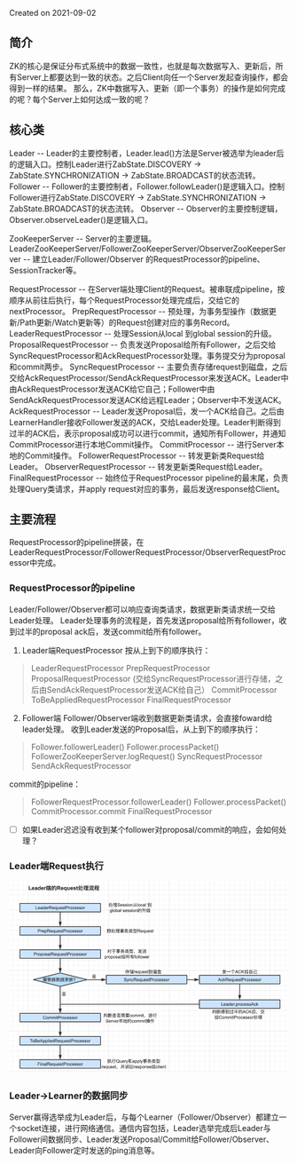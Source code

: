 Created on 2021-09-02

## 简介
ZK的核心是保证分布式系统中的数据一致性，也就是每次数据写入、更新后，所有Server上都要达到一致的状态。之后Client向任一个Server发起查询操作，都会得到一样的结果。
那么，ZK中数据写入、更新（即一个事务）的操作是如何完成的呢？每个Server上如何达成一致的呢？

## 核心类

Leader -- Leader的主要控制者，Leader.lead()方法是Server被选举为leader后的逻辑入口。控制Leader进行ZabState.DISCOVERY -> ZabState.SYNCHRONIZATION -> ZabState.BROADCAST的状态流转。
Follower -- Follower的主要控制者，Follower.followLeader()是逻辑入口。控制Follower进行ZabState.DISCOVERY -> ZabState.SYNCHRONIZATION -> ZabState.BROADCAST的状态流转。
Observer -- Observer的主要控制逻辑，Observer.observeLeader()是逻辑入口。

ZooKeeperServer -- Server的主要逻辑。
LeaderZooKeeperServer/FollowerZooKeeperServer/ObserverZooKeeperServer -- 建立Leader/Follower/Observer 的RequestProcessor的pipeline、SessionTracker等。

RequestProcessor -- 在Server端处理Client的Request。被串联成pipeline，按顺序从前往后执行，每个RequestProcessor处理完成后，交给它的nextProcessor。
PrepRequestProcessor -- 预处理，为事务型操作（数据更新/Path更新/Watch更新等）的Request创建对应的事务Record。
LeaderRequestProcessor -- 处理Session从local 到global session的升级。
ProposalRequestProcessor -- 负责发送Proposal给所有Follower，之后交给SyncRequestProcessor和AckRequestProcessor处理。事务提交分为proposal和commit两步。
SyncRequestProcessor -- 主要负责存储request到磁盘，之后交给AckRequestProcessor/SendAckRequestProcessor来发送ACK。Leader中由AckRequestProcessor发送ACK给它自己；Follower中由SendAckRequestProcessor发送ACK给远程Leader；Observer中不发送ACK。
AckRequestProcessor -- Leader发送Proposal后，发一个ACK给自己。之后由LearnerHandler接收Follower发送的ACK，交给Leader处理。Leader判断得到过半的ACK后，表示proposal成功可以进行commit，通知所有Follower，并通知CommitProcessor进行本地Commit操作。
CommitProcessor -- 进行Server本地的Commit操作。
FollowerRequestProcessor -- 转发更新类Request给Leader。
ObserverRequestProcessor -- 转发更新类Request给Leader。
FinalRequestProcessor -- 始终位于RequestProcessor pipeline的最末尾，负责处理Query类请求，并apply request对应的事务，最后发送response给Client。


## 主要流程
RequestProcessor的pipeline拼装，在LeaderRequestProcessor/FollowerRequestProcessor/ObserverRequestProcessor中完成。
### RequestProcessor的pipeline
Leader/Follower/Observer都可以响应查询类请求，数据更新类请求统一交给Leader处理。
Leader处理事务的流程是，首先发送proposal给所有follower，收到过半的proposal ack后，发送commit给所有follower。
1. Leader端RequestProcessor 按从上到下的顺序执行：
> LeaderRequestProcessor
> PrepRequestProcessor
> ProposalRequestProcessor (交给SyncRequestProcessor进行存储，之后由SendAckRequestProcessor发送ACK给自己）
> CommitProcessor
> ToBeAppliedRequestProcessor
> FinalRequestProcessor

2. Follower端
Follower/Observer端收到数据更新类请求，会直接foward给leader处理。
收到Leader发送的Proposal后，从上到下的顺序执行：
> Follower.followerLeader()
> Follower.processPacket()
> FollowerZooKeeperServer.logRequest()
> SyncRequestProcessor
> SendAckRequestProcessor

commit的pipeline：
> FollowerRequestProcessor.followerLeader()
> Follower.processPacket()
> CommitProcessor.commit
> FinalRequestProcessor

* [ ] 如果Leader迟迟没有收到某个follower对proposal/commit的响应，会如何处理？

### Leader端Request执行

![](https://raw.githubusercontent.com/rainsbaby/notebook/master/imgs/zk/zk_request_handle_flow.png)

### Leader->Learner的数据同步
Server赢得选举成为Leader后，与每个Learner（Follower/Observer）都建立一个socket连接，进行网络通信。通信内容包括，Leader选举完成后Leader与Follower间数据同步、Leader发送Proposal/Commit给Follower/Observer、Leader向Follower定时发送的ping消息等。




